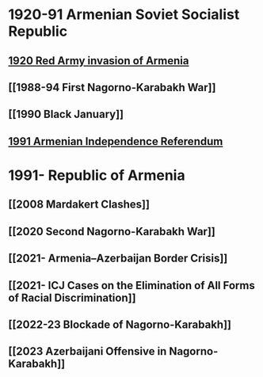 # 1920-91 Armenian Soviet Socialist Republic
## [1920 Red Army invasion of Armenia](1920%20Red%20Army%20invasion%20of%20Armenia)
## [[1988-94 First Nagorno-Karabakh War]]
## [[1990 Black January]]
## [1991 Armenian Independence Referendum](1991%20Armenian%20Independence%20Referendum)

# 1991- Republic of Armenia
## [[2008 Mardakert Clashes]]
## [[2020 Second Nagorno-Karabakh War]]
## [[2021- Armenia–Azerbaijan Border Crisis]]
## [[2021- ICJ Cases on the Elimination of All Forms of Racial Discrimination]]
## [[2022-23 Blockade of Nagorno-Karabakh]]
## [[2023 Azerbaijani Offensive in Nagorno-Karabakh]]